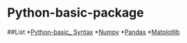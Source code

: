 # Python-basic-package

##List<n>
*[Python-basic_ Syntax](https://github.com/Kevin7720/python-basic-package-teaching/blob/main/code/Python-basic_%20Syntax.ipynb)
*[Numpy](https://github.com/Kevin7720/python-basic-package-teaching/blob/main/code/Introduction_to_Numpy.ipynb)
*[Pandas](https://github.com/Kevin7720/python-basic-package-teaching/blob/main/code/Introduction%20to%20Pandas.ipynb)
*[Matplotlib](https://github.com/Kevin7720/python-basic-package-teaching/blob/main/code/Introduction%20to%20Matplotlib.ipynb)

